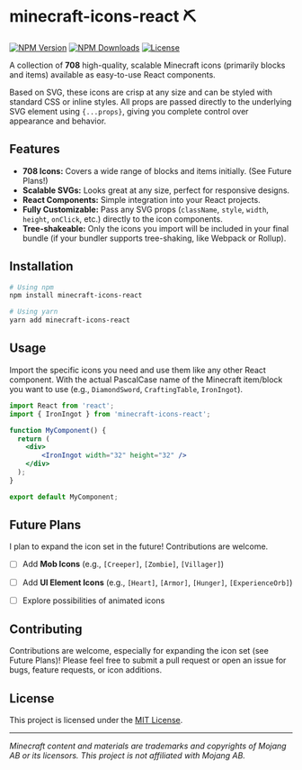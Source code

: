 # minecraft-icons-react ⛏️

[![NPM Version](https://img.shields.io/npm/v/minecraft-icons-react.svg)](https://www.npmjs.com/package/minecraft-icons-react)
[![NPM Downloads](https://img.shields.io/npm/dm/minecraft-icons-react.svg)](https://www.npmjs.com/package/minecraft-icons-react)
[![License](https://img.shields.io/npm/l/minecraft-icons-react.svg)](./LICENSE)

A collection of **708** high-quality, scalable Minecraft icons (primarily blocks and items) available as easy-to-use React components.

Based on SVG, these icons are crisp at any size and can be styled with standard CSS or inline styles. All props are passed directly to the underlying SVG element using `{...props}`, giving you complete control over appearance and behavior.

## Features

*   **708 Icons:** Covers a wide range of blocks and items initially. (See Future Plans!)
*   **Scalable SVGs:** Looks great at any size, perfect for responsive designs.
*   **React Components:** Simple integration into your React projects.
*   **Fully Customizable:** Pass any SVG props (`className`, `style`, `width`, `height`, `onClick`, etc.) directly to the icon components.
*   **Tree-shakeable:** Only the icons you import will be included in your final bundle (if your bundler supports tree-shaking, like Webpack or Rollup).

## Installation

```bash
# Using npm
npm install minecraft-icons-react

# Using yarn
yarn add minecraft-icons-react
```

## Usage

Import the specific icons you need and use them like any other React component. With the actual PascalCase name of the Minecraft item/block you want to use (e.g., `DiamondSword`, `CraftingTable`, `IronIngot`).

```jsx
import React from 'react';
import { IronIngot } from 'minecraft-icons-react';

function MyComponent() {
  return (
    <div>
        <IronIngot width="32" height="32" />
    </div>
  );
}

export default MyComponent;
```

## Future Plans

I plan to expand the icon set in the future! Contributions are welcome.

*   [ ] Add **Mob Icons** (e.g., `[Creeper]`, `[Zombie]`, `[Villager]`)
*   [ ] Add **UI Element Icons** (e.g., `[Heart]`, `[Armor]`, `[Hunger]`, `[ExperienceOrb]`)
*   [ ] Explore possibilities of animated icons


## Contributing

Contributions are welcome, especially for expanding the icon set (see Future Plans)! Please feel free to submit a pull request or open an issue for bugs, feature requests, or icon additions.

## License

This project is licensed under the [MIT License](./LICENSE).

---

*Minecraft content and materials are trademarks and copyrights of Mojang AB or its licensors. This project is not affiliated with Mojang AB.*
